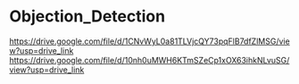 # Objection_Detection
https://drive.google.com/file/d/1CNvWyL0a81TLVjcQY73pqFlB7dfZlMSG/view?usp=drive_link
https://drive.google.com/file/d/10nh0uMWH6KTmSZeCp1xOX63ihkNLvuSG/view?usp=drive_link
